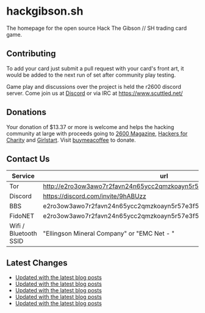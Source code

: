 # hackgibson.sh
The homepage for the open source Hack The Gibson // SH trading card game.


## Contributing

To add your card just submit a pull request with your card's front art, it would be added to the next run of set after community play testing.

Game play and discussions over the project is held the r2600 discord server. Come join us at [Discord](https://discord.com/invite/9hABUzz) or via IRC at https://www.scuttled.net/


## Donations

Your donation of $13.37 or more is welcome and helps the hacking community at large with proceeds going to [2600 Magazine](https://2600.com/), [Hackers for Charity](https://hackersforcharity.org) and [Girlstart](https://girlstart.org).  Visit [buymeacoffee](https://www.buymeacoffee.com/hackgibson.sh) to donate.


## Contact Us

Service | url
-|-
Tor | http://e2ro3ow3awo7r2favn24n65ycc2qmzkoayn5r57e3f56nvjwdcgg32ad.onion
Discord | https://discord.com/invite/9hABUzz
BBS | e2ro3ow3awo7r2favn24n65ycc2qmzkoayn5r57e3f56nvjwdcgg32ad.onion:23
FidoNET | e2ro3ow3awo7r2favn24n65ycc2qmzkoayn5r57e3f56nvjwdcgg32ad.onion:24554
Wifi / Bluetooth SSID | "Ellingson Mineral Company" or "EMC Net - <fidonet address>"

## Latest Changes
<!-- BLOG-POST-LIST:START -->
- [Updated with the latest blog posts](https://github.com/DFW2600/hackgibson.sh/commit/4f5e2687ffeed959181e0e6c1d1f10d1d1d2873e)
- [Updated with the latest blog posts](https://github.com/DFW2600/hackgibson.sh/commit/2d2159f0018200e40d5eefc1409f7ae22b45355d)
- [Updated with the latest blog posts](https://github.com/DFW2600/hackgibson.sh/commit/2efdd7841658e43c5f023fe73a54a6e9df11de41)
- [Updated with the latest blog posts](https://github.com/DFW2600/hackgibson.sh/commit/9dd67f2fc5acde842d007c5099ec6722ed07a42d)
- [Updated with the latest blog posts](https://github.com/DFW2600/hackgibson.sh/commit/ec5593cc378a57be05279c8188c8b2fecb5dbe09)
<!-- BLOG-POST-LIST:END -->
